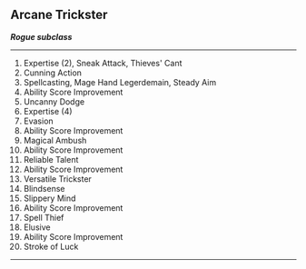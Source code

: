 ﻿## Arcane Trickster

***Rogue subclass***

___
1. Expertise (2), Sneak Attack, Thieves' Cant
2. Cunning Action
3. Spellcasting, Mage Hand Legerdemain, Steady Aim
4. Ability Score Improvement
5. Uncanny Dodge
6. Expertise (4)
7. Evasion
8. Ability Score Improvement
9. Magical Ambush
10. Ability Score Improvement
11. Reliable Talent
12. Ability Score Improvement
13. Versatile Trickster
14. Blindsense
15. Slippery Mind
16. Ability Score Improvement
17. Spell Thief
18. Elusive
19. Ability Score Improvement
20. Stroke of Luck

---
